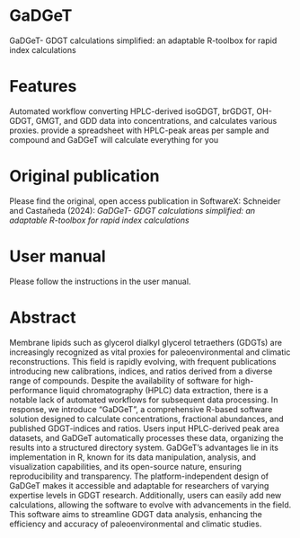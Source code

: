 # GaDGeT
 GaDGeT- GDGT calculations simplified: an adaptable R-toolbox for rapid index calculations

 # Features
 Automated workflow converting HPLC-derived isoGDGT, brGDGT, OH-GDGT, GMGT, and GDD data into concentrations, and calculates various proxies.
 provide a spreadsheet with HPLC-peak areas per sample and compound and GaDGeT will calculate everything for you

 # Original publication
 Please find the original, open access publication in SoftwareX: Schneider and Castañeda (2024): *GaDGeT- GDGT calculations simplified: an adaptable R-toolbox for rapid index calculations*
 # User manual
 Please follow the instructions in the user manual.

 # Abstract
 Membrane lipids such as glycerol dialkyl glycerol tetraethers (GDGTs) are increasingly recognized as vital proxies for paleoenvironmental and climatic reconstructions. This field is rapidly evolving, with frequent publications introducing new calibrations, indices, and ratios derived from a diverse range of compounds. Despite the availability of software for high-performance liquid chromatography (HPLC) data extraction, there is a notable lack of automated workflows for subsequent data processing. In response, we introduce “GaDGeT”, a comprehensive R-based software solution designed to calculate concentrations, fractional abundances, and published GDGT-indices and ratios. Users input HPLC-derived peak area datasets, and GaDGeT automatically processes these data, organizing the results into a structured directory system. GaDGeT’s advantages lie in its implementation in R, known for its data manipulation, analysis, and visualization capabilities, and its open-source nature, ensuring reproducibility and transparency. The platform-independent design of GaDGeT makes it accessible and adaptable for researchers of varying expertise levels in GDGT research. Additionally, users can easily add new calculations, allowing the software to evolve with advancements in the field. This software aims to streamline GDGT data analysis, enhancing the efficiency and accuracy of paleoenvironmental and climatic studies.
